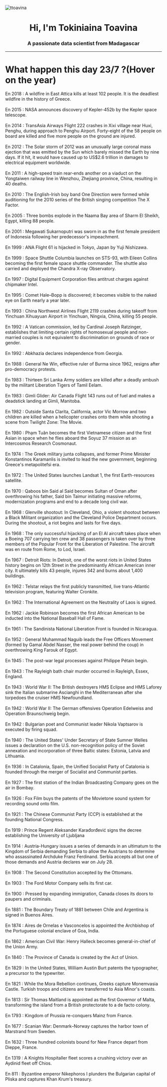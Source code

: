 
<p align="left"> <img src="https://komarev.com/ghpvc/?username=ttoavina&label=Profile%20views&color=0e75b6&style=flat" alt="ttoavina" /> </p>
<h1 align="center">Hi, I'm Tokiniaina Toavina</h1>
<h3 align="center">A passionate data scientist from Madagascar</h3>
    
<hr/>
<h1> What happen this day 23/7 ?(Hover on the year)</h1>

En 2018 : A wildfire in East Attica kills at least 102 people. It is the deadliest wildfire in the history of Greece.
<br/><br/>
En 2015 : NASA announces discovery of Kepler-452b by the Kepler space telescope.
<br/><br/>
En 2014 : TransAsia Airways Flight 222 crashes in Xixi village near Huxi, Penghu, during approach to Penghu Airport. Forty-eight of the 58 people on board are killed and five more people on the ground are injured.
<br/><br/>
En 2012 : The Solar storm of 2012 was an unusually large coronal mass ejection that was emitted by the Sun which barely missed the Earth by nine days. If it hit, it would have caused up to US$2.6 trillion in damages to electrical equipment worldwide.
<br/><br/>
En 2011 : A high-speed train rear-ends another on a viaduct on the Yongtaiwen railway line in Wenzhou, Zhejiang province, China, resulting in 40 deaths.
<br/><br/>
En 2010 : The English-Irish boy band One Direction were formed while auditioning for the 2010 series of the British singing competition The X Factor.
<br/><br/>
En 2005 : Three bombs explode in the Naama Bay area of Sharm El Sheikh, Egypt, killing 88 people.
<br/><br/>
En 2001 : Megawati Sukarnoputri was sworn in as the first female president of Indonesia following her predecessor's impeachment.
<br/><br/>
En 1999 : ANA Flight 61 is hijacked in Tokyo, Japan by Yuji Nishizawa.
<br/><br/>
En 1999 : Space Shuttle Columbia launches on STS-93, with Eileen Collins becoming the first female space shuttle commander. The shuttle also carried and deployed the Chandra X-ray Observatory.
<br/><br/>
En 1997 : Digital Equipment Corporation files antitrust charges against chipmaker Intel.
<br/><br/>
En 1995 : Comet Hale–Bopp is discovered; it becomes visible to the naked eye on Earth nearly a year later.
<br/><br/>
En 1993 : China Northwest Airlines Flight 2119 crashes during takeoff from Yinchuan Xihuayuan Airport in Yinchuan, Ningxia, China, killing 55 people.
<br/><br/>
En 1992 : A Vatican commission, led by Cardinal Joseph Ratzinger, establishes that limiting certain rights of homosexual people and non-married couples is not equivalent to discrimination on grounds of race or gender.
<br/><br/>
En 1992 : Abkhazia declares independence from Georgia.
<br/><br/>
En 1988 : General Ne Win, effective ruler of Burma since 1962, resigns after pro-democracy protests.
<br/><br/>
En 1983 : Thirteen Sri Lanka Army soldiers are killed after a deadly ambush by the militant Liberation Tigers of Tamil Eelam.
<br/><br/>
En 1983 : Gimli Glider: Air Canada Flight 143 runs out of fuel and makes a deadstick landing at Gimli, Manitoba.
<br/><br/>
En 1982 : Outside Santa Clarita, California, actor Vic Morrow and two children are killed when a helicopter crashes onto them while shooting a scene from Twilight Zone: The Movie.
<br/><br/>
En 1980 : Phạm Tuân becomes the first Vietnamese citizen and the first Asian in space when he flies aboard the Soyuz 37 mission as an Intercosmos Research Cosmonaut.
<br/><br/>
En 1974 : The Greek military junta collapses, and former Prime Minister Konstantinos Karamanlis is invited to lead the new government, beginning Greece's metapolitefsi era.
<br/><br/>
En 1972 : The United States launches Landsat 1, the first Earth-resources satellite.
<br/><br/>
En 1970 : Qaboos bin Said al Said becomes Sultan of Oman after overthrowing his father, Said bin Taimur initiating massive reforms, modernization programs and end to a decade long civil war.
<br/><br/>
En 1968 : Glenville shootout: In Cleveland, Ohio, a violent shootout between a Black Militant organization and the Cleveland Police Department occurs. During the shootout, a riot begins and lasts for five days.
<br/><br/>
En 1968 : The only successful hijacking of an El Al aircraft takes place when a Boeing 707 carrying ten crew and 38 passengers is taken over by three members of the Popular Front for the Liberation of Palestine. The aircraft was en route from Rome, to Lod, Israel.
<br/><br/>
En 1967 : Detroit Riots: In Detroit, one of the worst riots in United States history begins on 12th Street in the predominantly African American inner city. It ultimately kills 43 people, injures 342 and burns about 1,400 buildings.
<br/><br/>
En 1962 : Telstar relays the first publicly transmitted, live trans-Atlantic television program, featuring Walter Cronkite.
<br/><br/>
En 1962 : The International Agreement on the Neutrality of Laos is signed.
<br/><br/>
En 1962 : Jackie Robinson becomes the first African American to be inducted into the National Baseball Hall of Fame.
<br/><br/>
En 1961 : The Sandinista National Liberation Front is founded in Nicaragua.
<br/><br/>
En 1952 : General Muhammad Naguib leads the Free Officers Movement (formed by Gamal Abdel Nasser, the real power behind the coup) in overthrowing King Farouk of Egypt.
<br/><br/>
En 1945 : The post-war legal processes against Philippe Pétain begin.
<br/><br/>
En 1943 : The Rayleigh bath chair murder occurred in Rayleigh, Essex, England.
<br/><br/>
En 1943 : World War II: The British destroyers HMS Eclipse and HMS Laforey sink the Italian submarine Ascianghi in the Mediterranean after she torpedoes the cruiser HMS Newfoundland.
<br/><br/>
En 1942 : World War II: The German offensives Operation Edelweiss and Operation Braunschweig begin.
<br/><br/>
En 1942 : Bulgarian poet and Communist leader Nikola Vaptsarov is executed by firing squad.
<br/><br/>
En 1940 : The United States' Under Secretary of State Sumner Welles issues a declaration on the U.S. non-recognition policy of the Soviet annexation and incorporation of three Baltic states: Estonia, Latvia and Lithuania.
<br/><br/>
En 1936 : In Catalonia, Spain, the Unified Socialist Party of Catalonia is founded through the merger of Socialist and Communist parties.
<br/><br/>
En 1927 : The first station of the Indian Broadcasting Company goes on the air in Bombay.
<br/><br/>
En 1926 : Fox Film buys the patents of the Movietone sound system for recording sound onto film.
<br/><br/>
En 1921 : The Chinese Communist Party (CCP) is established at the founding National Congress.
<br/><br/>
En 1919 : Prince Regent Aleksander Karađorđević signs the decree establishing the University of Ljubljana
<br/><br/>
En 1914 : Austria-Hungary issues a series of demands in an ultimatum to the Kingdom of Serbia demanding Serbia to allow the Austrians to determine who assassinated Archduke Franz Ferdinand. Serbia accepts all but one of those demands and Austria declares war on July 28.
<br/><br/>
En 1908 : The Second Constitution accepted by the Ottomans.
<br/><br/>
En 1903 : The Ford Motor Company sells its first car.
<br/><br/>
En 1900 : Pressed by expanding immigration, Canada closes its doors to paupers and criminals.
<br/><br/>
En 1881 : The Boundary Treaty of 1881 between Chile and Argentina is signed in Buenos Aires.
<br/><br/>
En 1874 : Aires de Ornelas e Vasconcelos is appointed the Archbishop of the Portuguese colonial enclave of Goa, India.
<br/><br/>
En 1862 : American Civil War: Henry Halleck becomes general-in-chief of the Union Army.
<br/><br/>
En 1840 : The Province of Canada is created by the Act of Union.
<br/><br/>
En 1829 : In the United States, William Austin Burt patents the typographer, a precursor to the typewriter.
<br/><br/>
En 1821 : While the Mora Rebellion continues, Greeks capture Monemvasia Castle. Turkish troops and citizens are transferred to Asia Minor's coasts.
<br/><br/>
En 1813 : Sir Thomas Maitland is appointed as the first Governor of Malta, transforming the island from a British protectorate to a de facto colony.
<br/><br/>
En 1793 : Kingdom of Prussia re-conquers Mainz from France.
<br/><br/>
En 1677 : Scanian War: Denmark–Norway captures the harbor town of Marstrand from Sweden.
<br/><br/>
En 1632 : Three hundred colonists bound for New France depart from Dieppe, France.
<br/><br/>
En 1319 : A Knights Hospitaller fleet scores a crushing victory over an Aydinid fleet off Chios.
<br/><br/>
En 811 : Byzantine emperor Nikephoros I plunders the Bulgarian capital of Pliska and captures Khan Krum's treasury.
<br/><br/>

